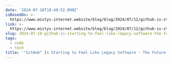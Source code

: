 ```yaml
---
date: '2024-07-18T18:48:52.000Z'
isBasedOn: >-
  https://www.mistys-internet.website/blog/blog/2024/07/12/github-is-starting-to-feel-like-legacy-software/
link: >-
  https://www.mistys-internet.website/blog/blog/2024/07/12/github-is-starting-to-feel-like-legacy-software/
slug: 2024-07-18-github-is-starting-to-feel-like-legacy-software-the-future-is-now
tags:
  - code
  - tech
title: '"GitHub" Is Starting to Feel Like Legacy Software - The Future Is Now'
---
```

 
